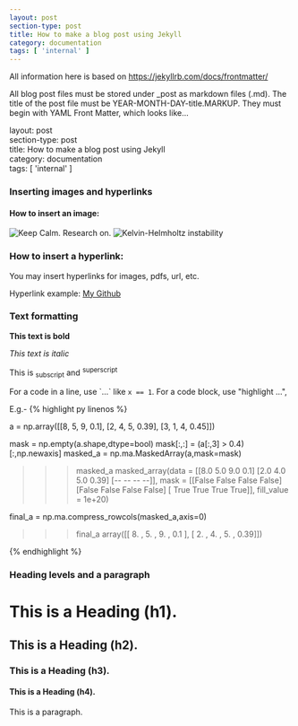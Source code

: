 ```yaml
---
layout: post
section-type: post
title: How to make a blog post using Jekyll
category: documentation
tags: [ 'internal' ]
---
```

<p> All information here is based on
<a href="https://jekyllrb.com/docs/frontmatter/"> https://jekyllrb.com/docs/frontmatter/ </a>  </p>

<p> All blog post files must be stored under _post as markdown files (.md). The title of the post file must be YEAR-MONTH-DAY-title.MARKUP.
They must begin with YAML Front Matter, which looks like... </p>

<p> layout: post <br>
section-type: post <br>
title: How to make a blog post using Jekyll <br>
category: documentation <br>
tags: [ 'internal' ] </p>


<h3> Inserting images and hyperlinks </h3>
<h4> How to insert an image:</h4>
<img src="{{ site.url }}/images/blog/2021-01-01/Keep_Calm.jpg" alt="Keep Calm. Research on.">
<img src="{{ site.url }}/images/blog/2021-01-01/kh_cloud.jpg" alt="Kelvin-Helmholtz instability" >


<h3>  How to insert a hyperlink:</h3>
<p> You may insert hyperlinks for images, pdfs, url, etc. </p>
<p> Hyperlink example: <a href="https://github.com/tmatsuzawa"> My Github</a> </p>

<h3> Text formatting </h3>
<p><b>This text is bold</b></p>
<p><i>This text is italic</i></p>
<p>This is <sub>subscript</sub> and <sup>superscript</sup></p>

For a code in a line, use \`...\` like `x == 1`.
For a code block, use "highlight ...",

E.g.-
{% highlight py linenos %}

a = np.array([[8, 5, 9, 0.1],
              [2, 4, 5, 0.39],
              [3, 1, 4, 0.45]])

mask = np.empty(a.shape,dtype=bool)
mask[:,:] = (a[:,3] > 0.4)[:,np.newaxis]
masked_a = np.ma.MaskedArray(a,mask=mask)

>>> masked_a
masked_array(data =
 [[8.0 5.0 9.0 0.1]
 [2.0 4.0 5.0 0.39]
 [-- -- -- --]],
             mask =
 [[False False False False]
 [False False False False]
 [ True  True  True  True]],
       fill_value = 1e+20)

final_a = np.ma.compress_rowcols(masked_a,axis=0)

>>> final_a
array([[ 8.  ,  5.  ,  9.  ,  0.1 ],
       [ 2.  ,  4.  ,  5.  ,  0.39]])


{% endhighlight %}


[comment]: <> (######################################################)


<h3>  Heading levels and a paragraph </h3>
<h1> This is a Heading (h1). </h1>
<h2> This is a Heading (h2). </h2>
<h3> This is a Heading (h3). </h3>
<h4> This is a Heading (h4). </h4>
<p> This is a paragraph.</p>


